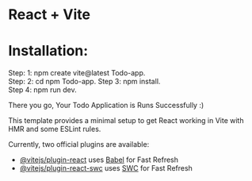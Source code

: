# React + Vite
# Installation:
Step: 1: npm create vite@latest Todo-app.  
Step: 2: cd npm Todo-app.
Step 3: npm install.   
Step 4:  npm run dev.

There you go, Your Todo Application is Runs Successfully :)

This template provides a minimal setup to get React working in Vite with HMR and some ESLint rules.

Currently, two official plugins are available:

- [@vitejs/plugin-react](https://github.com/vitejs/vite-plugin-react/blob/main/packages/plugin-react/README.md) uses [Babel](https://babeljs.io/) for Fast Refresh
- [@vitejs/plugin-react-swc](https://github.com/vitejs/vite-plugin-react-swc) uses [SWC](https://swc.rs/) for Fast Refresh
